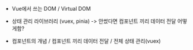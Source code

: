 - Vue에서 쓰는 DOM / Virtual DOM
- 상태 관리 라이브러리 (vuex, pinia)
-> 안썼다면 컴포넌트 끼리 데이터 전달 어떻게함?

- 컴포넌트의 개념 / 컴포넌트 끼리 데이터 전달 / 전체 상태 관리(vuex)